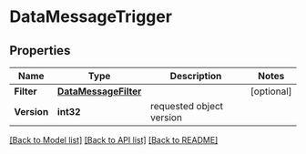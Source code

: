 # DataMessageTrigger

## Properties

Name | Type | Description | Notes
------------ | ------------- | ------------- | -------------
**Filter** | [**DataMessageFilter**](DataMessageFilter.md) |  | [optional] 
**Version** | **int32** | requested object version | 

[[Back to Model list]](../README.md#documentation-for-models) [[Back to API list]](../README.md#documentation-for-api-endpoints) [[Back to README]](../README.md)


